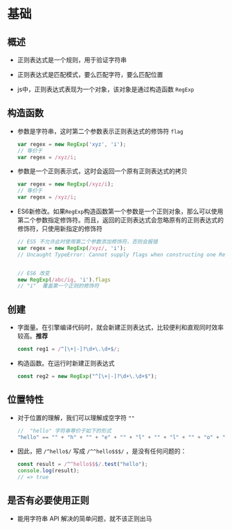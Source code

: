 # 基础

## 概述

  - 正则表达式是一个规则，用于验证字符串

  - 正则表达式是匹配模式，要么匹配字符，要么匹配位置

  - js中，正则表达式表现为一个对象，该对象是通过构造函数 `RegExp`

## 构造函数

  - 参数是字符串，这时第二个参数表示正则表达式的修饰符 `flag`

    ```javascript
    var regex = new RegExp('xyz', 'i');
    // 等价于
    var regex = /xyz/i;
    ```

  - 参数是一个正则表示式，这时会返回一个原有正则表达式的拷贝

    ```javascript
    var regex = new RegExp(/xyz/i);
    // 等价于
    var regex = /xyz/i;
    ```

  - ES6新修改。如果`RegExp`构造函数第一个参数是一个正则对象，那么可以使用第二个参数指定修饰符。而且，返回的正则表达式会忽略原有的正则表达式的修饰符，只使用新指定的修饰符

    ```javascript
    // ES5 不允许此时使用第二个参数添加修饰符，否则会报错
    var regex = new RegExp(/xyz/, 'i');
    // Uncaught TypeError: Cannot supply flags when constructing one RegExp from another


    // ES6 改变
    new RegExp(/abc/ig, 'i').flags
    // "i"  覆盖第一个正则的修饰符

    ```

## 创建

  - 字面量。在引擎编译代码时，就会新建正则表达式，比较便利和直观同时效率较高。**推荐**

    ```javascript
    const reg1 = /^[\+|-]?\d+\.\d+$/;
    ```

  - 构造函数。在运行时新建正则表达式

    ```javascript
    const reg2 = new RegExp("^[\+|-]?\d+\.\d+$");
    ```

## 位置特性

  - 对于位置的理解，我们可以理解成空字符 `""`

    ```javascript
    //  "hello" 字符串等价于如下的形式
    "hello" == "" + "h" + "" + "e" + "" + "l" + "" + "l" + "" + "o" + "";
    ```

  - 因此，把 `/^hello$/` 写成 `/^^hello$$$/` ，是没有任何问题的：

    ```javascript
    const result = /^^hello$$$/.test("hello");
    console.log(result);
    // => true
    ```

## 是否有必要使用正则

  - 能用字符串 API 解决的简单问题，就不该正则出马
